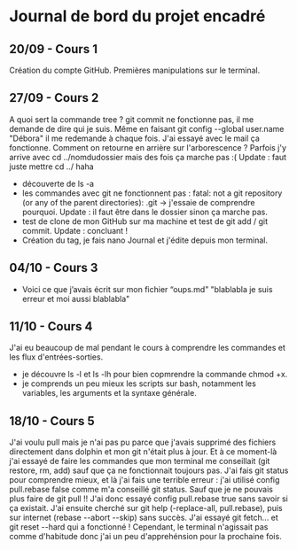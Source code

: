 # Journal de bord du projet encadré
## 20/09 -  Cours 1
Création du compte GitHub. 
Premières manipulations sur le terminal. 

## 27/09 - Cours 2
A quoi sert la commande tree ? 
git commit ne fonctionne pas, il me demande de dire qui je suis. Même en faisant git config --global user.name "Débora" il me redemande à chaque fois. J'ai essayé avec le mail ça fonctionne.
Comment on retourne en arrière sur l'arborescence ? Parfois j'y arrive avec cd ../nomdudossier mais des fois ça marche pas :( Update : faut juste mettre cd ../ haha

- découverte de ls -a
- les commandes avec git ne fonctionnent pas : fatal: not a git repository (or any of the parent directories): .git -> j'essaie de comprendre pourquoi.
Update : il faut être dans le dossier sinon ça marche pas.
- test de clone de mon GitHub sur ma machine et test de git add / git commit.
Update : concluant !
- Création du tag, je fais nano Journal et j'édite depuis mon terminal.

## 04/10 - Cours 3
- Voici ce que j’avais écrit sur mon fichier “oups.md”
"blablabla je suis erreur
et moi aussi blablabla"

## 11/10 - Cours 4
J'ai eu beaucoup de mal pendant le cours à comprendre les commandes et les flux d'entrées-sorties. 
- je découvre ls -l et ls -lh pour bien copmrendre la commande chmod +x.
- je comprends un peu mieux les scripts sur bash, notamment les variables, les arguments et la syntaxe générale.

## 18/10 - Cours 5
J'ai voulu pull mais je n'ai pas pu parce que j'avais supprimé des fichiers directement dans dolphin et mon git n'était plus à jour.
Et à ce moment-là j'ai essayé de faire les commandes que mon terminal me conseillait (git restore, rm, add) sauf que ça ne fonctionnait toujours pas. J'ai fais git status pour comprendre mieux, et là j'ai fais une terrible erreur : j'ai utilisé config pull.rebase false comme m'a conseillé git status. Sauf que je ne pouvais plus faire de git pull !! J'ai donc essayé config pull.rebase true sans savoir si ça existait. J'ai ensuite cherché sur git help (-replace-all, pull.rebase), puis sur internet (rebase --abort --skip) sans succès. J'ai essayé git fetch... et git reset --hard qui a fonctionné ! Cependant, le terminal n'agissait pas comme d'habitude donc j'ai un peu d'apprehénsion pour la prochaine fois.